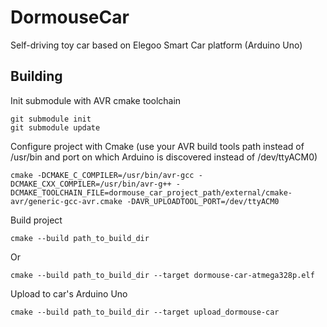 # DormouseCar
Self-driving toy car based on Elegoo Smart Car platform (Arduino Uno)

## Building
Init submodule with AVR cmake toolchain

    git submodule init
    git submodule update
    
Configure project with Cmake (use your AVR build tools path instead of /usr/bin and port on which Arduino is discovered instead of /dev/ttyACM0)

    cmake -DCMAKE_C_COMPILER=/usr/bin/avr-gcc -DCMAKE_CXX_COMPILER=/usr/bin/avr-g++ -DCMAKE_TOOLCHAIN_FILE=dormouse_car_project_path/external/cmake-avr/generic-gcc-avr.cmake -DAVR_UPLOADTOOL_PORT=/dev/ttyACM0

Build project

    cmake --build path_to_build_dir

Or

    cmake --build path_to_build_dir --target dormouse-car-atmega328p.elf

Upload to car's Arduino Uno

    cmake --build path_to_build_dir --target upload_dormouse-car

